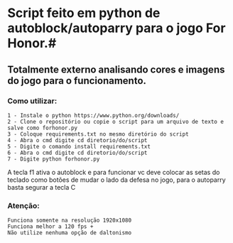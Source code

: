 # Script feito em python de autoblock/autoparry para o jogo For Honor.#

 ## Totalmente externo analisando cores e imagens do jogo para o funcionamento. ##

### Como utilizar: ###
```
1 - Instale o python https://www.python.org/downloads/
2 - Clone o repositório ou copie o script para um arquivo de texto e salve como forhonor.py
3 - Coloque requirements.txt no mesmo diretório do script
4 - Abra o cmd digite cd diretorio/do/script
5 - Digite o comando install requirements.txt
6 - Abra o cmd digite cd diretorio/do/script
7 - Digite python forhonor.py
```

A tecla f1 ativa o autoblock e para funcionar vc deve colocar as setas do teclado como botões de mudar o lado da defesa no jogo, para o autoparry basta segurar a tecla C

### Atenção: ###
```
Funciona somente na resolução 1920x1080
Funciona melhor a 120 fps +
Não utilize nenhuma opção de daltonismo
```
